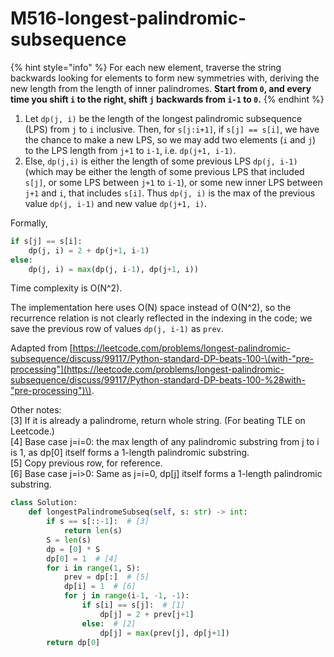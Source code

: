 # M516-longest-palindromic-subsequence

{% hint style="info" %}
For each new element, traverse the string backwards looking for elements to form new symmetries with, deriving the new length from the length of inner palindromes. **Start from `0`, and every time you shift `i` to the right, shift `j` backwards from `i-1` to `0`.**
{% endhint %}

1. Let `dp(j, i)` be the length of the longest palindromic subsequence \(LPS\) from `j` to `i` inclusive. Then, for `s[j:i+1]`, if `s[j] == s[i]`, we have the chance to make a new LPS, so we may add two elements \(`i` and `j`\) to the LPS length from `j+1` to `i-1`, i.e. `dp(j+1, i-1)`.  
2. Else, `dp(j,i)` is either the length of some previous LPS `dp(j, i-1)` \(which may be either the length of some previous LPS that included `s[j]`, or some LPS between `j+1` to `i-1`\), or some new inner LPS between `j+1` and `i`, that includes `s[i]`. Thus `dp(j, i)` is the max of the previous value `dp(j, i-1)` and new value `dp(j+1, i)`.

Formally,

```python
if s[j] == s[i]: 
    dp(j, i) = 2 + dp(j+1, i-1) 
else: 
    dp(j, i) = max(dp(j, i-1), dp(j+1, i))
```

Time complexity is O\(N^2\).

The implementation here uses O\(N\) space instead of O\(N^2\), so the recurrence relation is not clearly reflected in the indexing in the code; we save the previous row of values `dp(j, i-1)` as `prev`.

Adapted from [https://leetcode.com/problems/longest-palindromic-subsequence/discuss/99117/Python-standard-DP-beats-100-\(with-"pre-processing"](https://leetcode.com/problems/longest-palindromic-subsequence/discuss/99117/Python-standard-DP-beats-100-%28with-"pre-processing")\).

Other notes:  
\[3\] If it is already a palindrome, return whole string. \(For beating TLE on Leetcode.\)  
\[4\] Base case j=i=0: the max length of any palindromic substring from j to i is 1, as dp\[0\] itself forms a 1-length palindromic substring.  
\[5\] Copy previous row, for reference.  
\[6\] Base case j=i&gt;0: Same as j=i=0, dp\[j\] itself forms a 1-length palindromic substring.

```python
class Solution:
    def longestPalindromeSubseq(self, s: str) -> int:
        if s == s[::-1]:  # [3]
            return len(s)
        S = len(s)
        dp = [0] * S
        dp[0] = 1  # [4]
        for i in range(1, S):
            prev = dp[:]  # [5]
            dp[i] = 1  # [6]
            for j in range(i-1, -1, -1):
                if s[i] == s[j]:  # [1]
                    dp[j] = 2 + prev[j+1]
                else:  # [2]
                    dp[j] = max(prev[j], dp[j+1])
        return dp[0]

```

